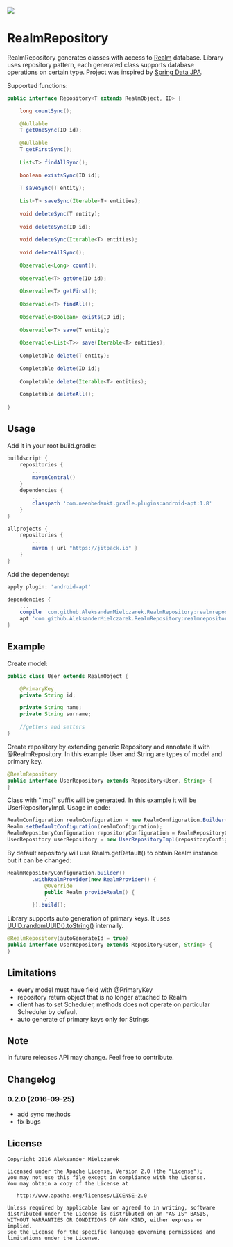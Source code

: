 [![](https://jitpack.io/v/AleksanderMielczarek/RealmRepository.svg)](https://jitpack.io/#AleksanderMielczarek/RealmRepository)

# RealmRepository

RealmRepository generates classes with access to [Realm](https://realm.io/) database. Library uses repository pattern, each generated class supports database operations on certain type. 
Project was inspired by [Spring Data JPA](http://docs.spring.io/spring-data/jpa/docs/1.3.0.RELEASE/reference/html/jpa.repositories.html).

Supported functions:

```java
public interface Repository<T extends RealmObject, ID> {

    long countSync();
    
    @Nullable
    T getOneSync(ID id);
    
    @Nullable
    T getFirstSync();
    
    List<T> findAllSync();
    
    boolean existsSync(ID id);
    
    T saveSync(T entity);
    
    List<T> saveSync(Iterable<T> entities);
    
    void deleteSync(T entity);
    
    void deleteSync(ID id);
    
    void deleteSync(Iterable<T> entities);
    
    void deleteAllSync();
    
    Observable<Long> count();
    
    Observable<T> getOne(ID id);
    
    Observable<T> getFirst();
    
    Observable<T> findAll();
    
    Observable<Boolean> exists(ID id);
    
    Observable<T> save(T entity);
    
    Observable<List<T>> save(Iterable<T> entities);
    
    Completable delete(T entity);
    
    Completable delete(ID id);
    
    Completable delete(Iterable<T> entities);
    
    Completable deleteAll();
    
}
```

## Usage

Add it in your root build.gradle:

```groovy
buildscript {  
    repositories {
        ...
        mavenCentral()
    }
    dependencies {
        ...
        classpath 'com.neenbedankt.gradle.plugins:android-apt:1.8'            
    }
}

allprojects {
	repositories {
        ...
        maven { url "https://jitpack.io" }
    }
}
```

Add the dependency:

```groovy
apply plugin: 'android-apt'

dependencies {
    ...
    compile 'com.github.AleksanderMielczarek.RealmRepository:realmrepository:0.2.0'
    apt 'com.github.AleksanderMielczarek.RealmRepository:realmrepository-processor:0.2.0'
}
```

## Example

Create model:

```java
public class User extends RealmObject {

    @PrimaryKey
    private String id;

    private String name;
    private String surname;
    
    //getters and setters
}
```

Create repository by extending generic Repository and annotate it with @RealmRepository. In this example User and String are types of model and primary key.

```java
@RealmRepository
public interface UserRepository extends Repository<User, String> {
}
```

Class with "Impl" suffix will be generated. In this example it will be UserRepositoryImpl. Usage in code:

```java
RealmConfiguration realmConfiguration = new RealmConfiguration.Builder(context).build();
Realm.setDefaultConfiguration(realmConfiguration);
RealmRepositoryConfiguration repositoryConfiguration = RealmRepositoryConfiguration.getDefault();
UserRepository userRepository = new UserRepositoryImpl(repositoryConfiguration);
```

By default repository will use Realm.getDefault() to obtain Realm instance but it can be changed:

```java
RealmRepositoryConfiguration.builder()
        .withRealmProvider(new RealmProvider() {
            @Override
            public Realm provideRealm() {
            }
        }).build();
```

Library supports auto generation of primary keys. It uses [UUID.randomUUID().toString()](https://developer.android.com/reference/java/util/UUID.html#randomUUID()) internally.

```java
@RealmRepository(autoGenerateId = true)
public interface UserRepository extends Repository<User, String> {
}
```

## Limitations

- every model must have field with @PrimaryKey
- repository return object that is no longer attached to Realm
- client has to set Scheduler, methods does not operate on particular Scheduler by default
- auto generate of primary keys only for Strings

## Note

In future releases API may change. Feel free to contribute.

## Changelog

### 0.2.0 (2016-09-25)

- add sync methods
- fix bugs

## License

    Copyright 2016 Aleksander Mielczarek

    Licensed under the Apache License, Version 2.0 (the "License");
    you may not use this file except in compliance with the License.
    You may obtain a copy of the License at

       http://www.apache.org/licenses/LICENSE-2.0

    Unless required by applicable law or agreed to in writing, software
    distributed under the License is distributed on an "AS IS" BASIS,
    WITHOUT WARRANTIES OR CONDITIONS OF ANY KIND, either express or implied.
    See the License for the specific language governing permissions and
    limitations under the License.